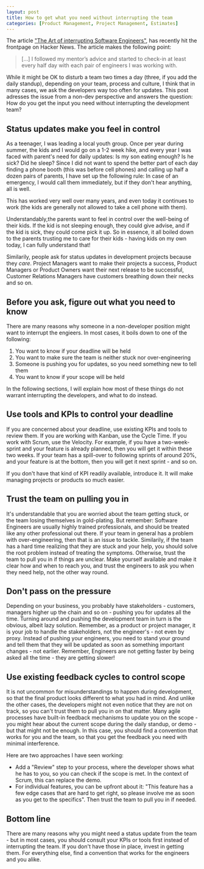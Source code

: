 ```yaml
---
layout: post
title: How to get what you need without interrupting the team
categories: [Product Management, Project Management, Estimates]
---
```

The article ["The Art of interrupting Software Engineers"](https://content.pivotal.io/product-managers/the-art-of-interrupting-software-engineers), has recently hit the frontpage on Hacker News. The article makes the following point:

> [...] I followed my mentor’s advice and started to check-in at least every half day with each pair of engineers I was working with. 

While it might be OK to disturb a team two times a day (three, if you add the daily standup), depending on your team, process and culture, I think that in many cases, we ask the developers way too often for updates. This post adresses the issue from a non-dev perspective and answers the question: How do you get the input you need without interrupting the development team?

## Status updates make you feel in control
As a teenager, I was leading a local youth group. Once per year during summer, the kids and I would go on a 1-2 week hike, and every year I was faced with parent's need for daily updates: Is my son eating enough? Is he sick? Did he sleep? Since I did not want to spend the better part of each day finding a phone booth (this was before cell phones) and calling up half a dozen pairs of parents, I have set up the following rule: In case of an emergency, I would call them immediately, but if they don't hear anything, all is well.

This has worked very well over many years, and even today it continues to work (the kids are generally not allowed to take a cell phone with them).

Understandably,the parents want to feel in control over the well-being of their kids. If the kid is not sleeping enough, they could give advise, and if the kid is sick, they could come pick it up. So in essence, it all boiled down to the parents trusting me to care for their kids - having kids on my own today, I can fully understand that! 

Similarily, people ask for status updates in development projects because they _care_. Project Managers want to make their projects a success, Product Managers or Product Owners want their next release to be successful, Customer Relations Managers have customers breathing down their necks and so on.

## Before you ask, figure out what you need to know
There are many reasons why someone in a non-developer position might want to interrupt the engieers. In most cases, it boils down to one of the following:
1. You want to know if your deadline will be held
2. You want to make sure the team is neither stuck nor over-engineering
3. Someone is pushing you for updates, so you need something new to tell them
4. You want to know if your scope will be held

In the following sections, I will explain how most of these things do not warrant interrupting the developers, and what to do instead.

## Use tools and KPIs to control your deadline
If you are concerned about your deadline, use existing KPIs and tools to review them.  If you are working with Kanban, use the Cycle Time. If you work with Scrum, use the Velocity. For example, if you have a two-week-sprint and your feature is already planned, then you will get it within these two weeks. If your team has a spill-over to following sprints of around 20%, and your feature is at the bottom, then you will get it next sprint - and so on.

If you don't have that kind of KPI readily available, introduce it. It will make managing projects or products so much easier.

## Trust the team on pulling you in 
It's understandable that you are worried about the team getting stuck, or the team losing themselves in gold-plating. But remember: Software Engineers are usually highly trained professionals, and should be treated like any other professional out there. If your team in general has a problem with over-engineering, then that is an issue to tackle. Similarily, if the team has a hard time realizing that they are stuck and your help, you should solve the root problem instead of treating the symptoms. Otherwise, trust the team to pull you in if things are unclear. Make yourself available and make it clear how and when to reach you, and trust the engineers to ask you when they need help, not the other way round.

## Don't pass on the pressure
Depending on your business, you probably have stakeholders - customers, managers higher up the chain and so on - pushing you for updates all the time. Turning around and pushing the development team in turn is the obvious, albeit lazy solution. Remember, as a product or project manager, it is your job to handle the stakeholders, not the engineer's - not even by proxy. Instead of pushing your engineers, you need to stand your ground and tell them that they will be updated as soon as something important changes - not earlier. Remember, Engineers are not getting faster by being asked all the time - they are getting slower!

## Use existing feedback cycles to control scope
It is not uncommon for misunderstandings to happen during development, so that the final product looks different to what you had in mind. And unlike the other cases, the developers might not even notice that they are not on track, so you can't trust them to pull you in on that matter. Many agile processes have built-in feedback mechanisms to update you on the scope - you might hear about the current scope during the daily standup, or demo - but that might not be enough. In this case, you should find a convention that works for you and the team, so that you get the feedback you need with minimal interference.

Here are two approaches I have seen working:
- Add a "Review" step to your process, where the developer shows what he has to you, so you can check if the scope is met. In the context of Scrum, this can replace the demo. 
- For individual features, you can be upfront about it: "This feature has a few edge cases that are hard to get right, so please involve me as soon as you get to the specifics". Then trust the team to pull you in if needed.

## Bottom line 
There are many reasons why you might need a status update from the team - but in most cases, you should consult your KPIs or tools first instead of interrupting the team. If you don't have those in place, invest in getting them. For everything else, find a convention that works for the engineers and you alike.